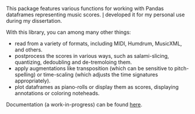 This package features various functions for working with Pandas dataframes representing music scores. [I](https://malcolmsailor.com) developed it for my personal use during my dissertation.

With this library, you can among many other things:

- read from a variety of formats, including MIDI, Humdrum, MusicXML, and others.
- postprocess the scores in various ways, such as salami-slicing, quantizing, dedoubling and de-tremoloing them.
- apply augmentations like transposition (which can be sensitive to pitch-spelling) or time-scaling (which adjusts the time signatures appropriately).
- plot dataframes as piano-rolls or display them as scores, displaying annotations or coloring noteheads.


Documentation (a work-in-progress) can be found [here](https://music-df.readthedocs.io/en/latest/index.html).



<!-- Automatically generated documentation can be found at TODO

TODO: mention
- add_feature
- salami_slice
- dedouble
- read
- augmentations
- transpose -->
